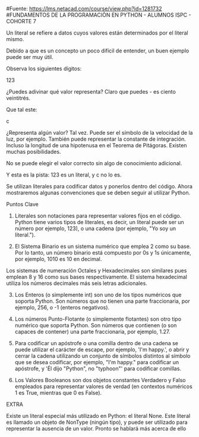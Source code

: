 #Fuente: https://lms.netacad.com/course/view.php?id=1281732 #FUNDAMENTOS DE LA PROGRAMACIÒN EN PYTHON - ALUMNOS ISPC - COHORTE 7

Un literal se refiere a datos cuyos valores están determinados por el literal mismo.

Debido a que es un concepto un poco difícil de entender, un buen ejemplo puede ser muy útil.

Observa los siguientes dígitos:

123

¿Puedes adivinar qué valor representa? Claro que puedes - es ciento veintitrés.

Que tal este:

c

¿Representa algún valor? Tal vez. Puede ser el símbolo de la velocidad de la luz, por ejemplo. También puede representar la constante de integración. Incluso la longitud de una hipotenusa en el Teorema de Pitágoras. Existen muchas posibilidades.


No se puede elegir el valor correcto sin algo de conocimiento adicional.

Y esta es la pista: 123 es un literal, y c no lo es.

Se utilizan literales para codificar datos y ponerlos dentro del código. Ahora mostraremos algunas convenciones que se deben seguir al utilizar Python.

Puntos Clave
1. Literales son notaciones para representar valores fijos en el código. Python tiene varios tipos de literales, es decir, un literal puede ser un número por ejemplo, 123), o una cadena (por ejemplo, "Yo soy un literal.").

2. El Sistema Binario es un sistema numérico que emplea 2 como su base. Por lo tanto, un número binario está compuesto por 0s y 1s únicamente, por ejemplo, 1010 es 10 en decimal.

Los sistemas de numeración Octales y Hexadecimales son similares pues emplean 8 y 16 como sus bases respectivamente. El sistema hexadecimal utiliza los números decimales más seis letras adicionales.

3. Los Enteros (o simplemente int) son uno de los tipos numéricos que soporta Python. Son números que no tienen una parte fraccionaria, por ejemplo, 256, o -1 (enteros negativos).

4. Los números Punto-Flotante (o simplemente flotantes) son otro tipo numérico que soporta Python. Son números que contienen (o son capaces de contener) una parte fraccionaria, por ejemplo, 1.27.

5. Para codificar un apóstrofe o una comilla dentro de una cadena se puede utilizar el carácter de escape, por ejemplo, 'I\'m happy.', o abrir y cerrar la cadena utilizando un conjunto de símbolos distintos al símbolo que se desea codificar, por ejemplo, "I'm happy." para codificar un apóstrofe, y 'Él dijo "Python", no "typhoon"' para codificar comillas.

6. Los Valores Booleanos son dos objetos constantes Verdadero y Falso empleados para representar valores de verdad (en contextos numéricos 1 es True, mientras que 0 es False).

EXTRA

Existe un literal especial más utilizado en Python: el literal None. Este literal es llamado un objeto de NonType (ningún tipo), y puede ser utilizado para representar la ausencia de un valor. Pronto se hablará más acerca de ello